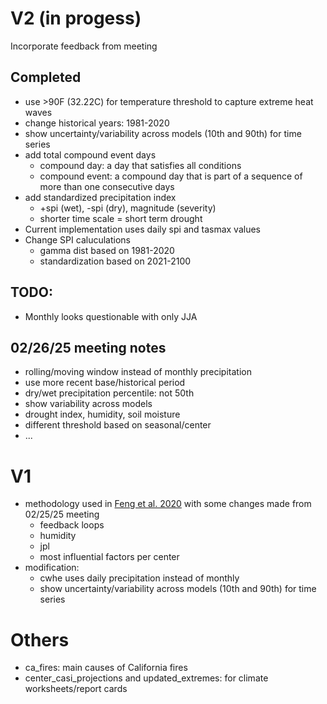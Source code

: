# V2 (in progess)
Incorporate feedback from meeting

## Completed
- use >90F (32.22C) for temperature threshold to capture extreme heat waves
- change historical years: 1981-2020
- show uncertainty/variability across models (10th and 90th) for time series
- add total compound event days
	- compound day: a day that satisfies all conditions
	- compound event: a compound day that is part of a sequence of more than one consecutive days
- add standardized precipitation index
	- +spi (wet), -spi (dry), magnitude (severity)
    - shorter time scale = short term drought
- Current implementation uses daily spi and tasmax values
- Change SPI caluculations
    - gamma dist based on 1981-2020
    - standardization based on 2021-2100

## TODO:
- Monthly looks questionable with only JJA

## 02/26/25 meeting notes
- rolling/moving window instead of monthly precipitation
- use more recent base/historical period
- dry/wet precipitation percentile: not 50th
- show variability across models
- drought index, humidity, soil moisture
- different threshold based on seasonal/center
- ...


# V1
- methodology used in [Feng et al. 2020](https://www.sciencedirect.com/science/article/pii/S2212094720303121?via%3Dihub#bib17) with some changes made from 02/25/25 meeting
	- feedback loops
	- humidity
	- jpl
	- most influential factors per center
- modification:
	- cwhe uses daily precipitation instead of monthly
	- show uncertainty/variability across models (10th and 90th) for time series


# Others
- ca_fires: main causes of California fires
- center_casi_projections and updated_extremes: for climate worksheets/report cards
 
